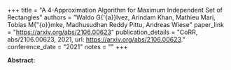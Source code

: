 +++
title = "A 4-Approximation Algorithm for Maximum Independent Set of Rectangles"
authors = "Waldo G{\'{a}}lvez, Arindam Khan, Mathieu Mari, Tobias M{\"{o}}mke, Madhusudhan Reddy Pittu, Andreas Wiese"
paper_link = "https://arxiv.org/abs/2106.00623"
publication_details = "CoRR, abs/2106.00623, 2021, url: <a href='https://arxiv.org/abs/2106.00623' target='_blank'>https://arxiv.org/abs/2106.00623</a>."
conference_date = "2021"
notes = ""
+++

<b>Abstract:</b>
